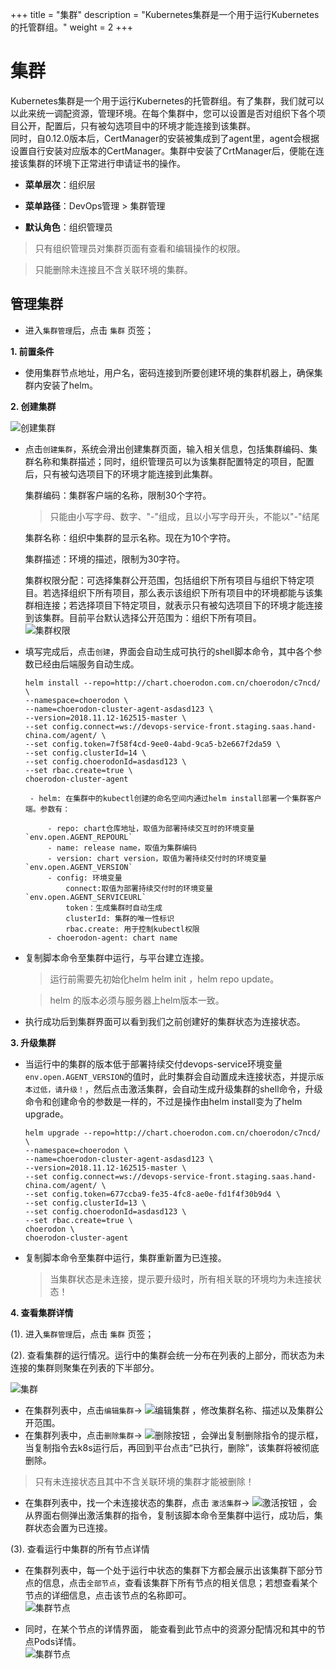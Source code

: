 +++
title = "集群"
description = "Kubernetes集群是一个用于运行Kubernetes的托管群组。"
weight = 2
+++

# 集群

Kubernetes集群是一个用于运行Kubernetes的托管群组。有了集群，我们就可以以此来统一调配资源，管理环境。在每个集群中，您可以设置是否对组织下各个项目公开，配置后，只有被勾选项目中的环境才能连接到该集群。  
同时，自0.12.0版本后，CertManager的安装被集成到了agent里，agent会根据设置自行安装对应版本的CertManager。集群中安装了CrtManager后，便能在连接该集群的环境下正常进行申请证书的操作。


  - **菜单层次**：组织层
  
  - **菜单路径**：DevOps管理 > 集群管理
  
  - **默认角色**：组织管理员
  
<blockquote class="note">
 只有组织管理员对集群页面有查看和编辑操作的权限。
</blockquote>

<blockquote class="note">
只能删除未连接且不含关联环境的集群。
</blockquote>

## 管理集群
- 进入`集群管理`后，点击 `集群` 页签；
 
 **1. 前置条件**

 - 使用集群节点地址，用户名，密码连接到所要创建环境的集群机器上，确保集群内安装了helm。


**2. 创建集群**
  
  ![创建集群](/docs/user-guide/cluster-management/image/clustercreate.png)
 
-  点击`创建集群`，系统会滑出创建集群页面，输入相关信息，包括集群编码、集群名称和集群描述；同时，组织管理员可以为该集群配置特定的项目，配置后，只有被勾选项目下的环境才能连接到此集群。
   
	
	集群编码：集群客户端的名称，限制30个字符。
	     <blockquote class="warning">
       只能由小写字母、数字、"-"组成，且以小写字母开头，不能以"-"结尾
    	</blockquote>

	集群名称：组织中集群的显示名称。现在为10个字符。
	
	集群描述：环境的描述，限制为30字符。  
	
    集群权限分配：可选择集群公开范围，包括组织下所有项目与组织下特定项目。若选择组织下所有项目，那么表示该组织下所有项目中的环境都能与该集群相连接；若选择项目下特定项目，就表示只有被勾选项目下的环境才能连接到该集群。目前平台默认选择公开范围为：组织下所有项目。  
      ![集群权限](/docs/user-guide/cluster-management/image/cluster-authority.jpg)


-  填写完成后，点击`创建`，界面会自动生成可执行的shell脚本命令，其中各个参数已经由后端服务自动生成。
	``` 
	helm install --repo=http://chart.choerodon.com.cn/choerodon/c7ncd/ \
    --namespace=choerodon \
    --name=choerodon-cluster-agent-asdasd123 \
    --version=2018.11.12-162515-master \
    --set config.connect=ws://devops-service-front.staging.saas.hand-china.com/agent/ \
    --set config.token=7f58f4cd-9ee0-4abd-9ca5-b2e667f2da59 \
    --set config.clusterId=14 \
    --set config.choerodonId=asdasd123 \
    --set rbac.create=true \
    choerodon-cluster-agent
	```
		
	

		- helm: 在集群中的kubectl创建的命名空间内通过helm install部署一个集群客户端。参数有：

			- repo: chart仓库地址，取值为部署持续交互时的环境变量`env.open.AGENT_REPOURL`
			- name: release name，取值为集群编码
			- version: chart version，取值为署持续交付时的环境变量`env.open.AGENT_VERSION`
			- config: 环境变量
				connect:取值为部署持续交付时的环境变量`env.open.AGENT_SERVICEURL` 
				token：生成集群时自动生成
				clusterId: 集群的唯一性标识
				rbac.create: 用于控制kubectl权限     
			- choerodon-agent: chart name


-  复制脚本命令至集群中运行，与平台建立连接。
     <blockquote class="note">
        运行前需要先初始化helm helm init ，helm repo update。
    </blockquote>
	     <blockquote class="warning">
        helm 的版本必须与服务器上helm版本一致。
    </blockquote>


- 执行成功后到集群界面可以看到我们之前创建好的集群状态为连接状态。
	    
**3. 升级集群**

- 当运行中的集群的版本低于部署持续交付devops-service环境变量`env.open.AGENT_VERSION`的值时，此时集群会自动置成未连接状态，并提示`版本过低，请升级！`，然后点击激活集群，会自动生成升级集群的shell命令，升级命令和创建命令的参数是一样的，不过是操作由helm install变为了helm upgrade。

	``` 
	helm upgrade --repo=http://chart.choerodon.com.cn/choerodon/c7ncd/ \
    --namespace=choerodon \
    --name=choerodon-cluster-agent-asdasd123 \
    --version=2018.11.12-162515-master \
    --set config.connect=ws://devops-service-front.staging.saas.hand-china.com/agent/ \
    --set config.token=677ccba9-fe35-4fc8-ae0e-fd1f4f30b9d4 \
    --set config.clusterId=13 \
    --set config.choerodonId=asdasd123 \
    --set rbac.create=true \
    choerodon \
    choerodon-cluster-agent
	```
- 复制脚本命令至集群中运行，集群重新置为已连接。
	 <blockquote class="warning">
       	当集群状态是未连接，提示要升级时，所有相关联的环境均为未连接状态！
    	</blockquote>  
          


**4. 查看集群详情**

 (1). 进入`集群管理`后，点击 `集群` 页签；

 (2). 查看集群的运行情况。运行中的集群会统一分布在列表的上部分，而状态为未连接的集群则聚集在列表的下半部分。

![集群](/docs/user-guide/cluster-management/image/cluster.png)
 

- 在集群列表中，点击`编辑集群`→ ![编辑集群](/docs/user-guide/deployment-pipeline/image/update_env_button.png) ，修改集群名称、描述以及集群公开范围。
- 在集群列表中，点击`删除集群`→ ![删除按钮](/docs/user-guide/cluster-management/image/del_button.png) ，会弹出复制删除指令的提示框，当复制指令去k8s运行后，再回到平台点击“已执行，删除”，该集群将被彻底删除。   
 <blockquote class="warning">
    只有未连接状态且其中不含关联环境的集群才能被删除！
    </blockquote>
   
- 在集群列表中，找一个未连接状态的集群，点击 `激活集群`→ ![激活按钮](/docs/user-guide/cluster-management/image/active_button.jpg) ，会从界面右侧弹出激活集群的指令，复制该脚本命令至集群中运行，成功后，集群状态会置为已连接。    

(3). 查看运行中集群的所有节点详情  

- 在集群列表中，每一个处于运行中状态的集群下方都会展示出该集群下部分节点的信息，点击`全部节点`，查看该集群下所有节点的相关信息；若想查看某个节点的详细信息，点击该节点的名称即可。  
![集群节点](/docs/user-guide/cluster-management/image/cluster-node.png)

- 同时，在某个节点的详情界面， 能查看到此节点中的资源分配情况和其中的节点Pods详情。  
![集群节点](/docs/user-guide/cluster-management/image/cluster-pod.png)


 

 
